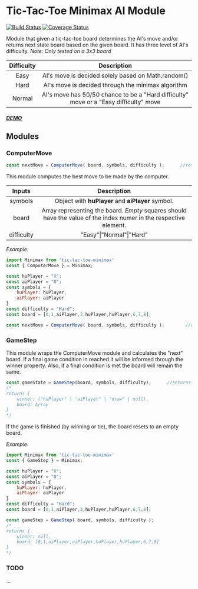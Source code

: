 # Tic-Tac-Toe Minimax AI Module

[![Build Status](https://travis-ci.org/marianoheller/tic-tac-toe-minimax.svg?branch=master)](https://travis-ci.org/marianoheller/tic-tac-toe-minimax)
[![Coverage Status](https://coveralls.io/repos/github/marianoheller/tic-tac-toe-minimax/badge.svg?branch=master)](https://coveralls.io/github/marianoheller/tic-tac-toe-minimax?branch=master)


Module that given a tic-tac-toe board determines the AI's move and/or returns next state board based on the given board. It has three level of AI's difficulty.
*Note: Only tested on a 3x3 board*

| Difficulty        | Description           |
|:-------------:|:-------------:| 
| Easy      | AI's move is decided solely based on Math.random() | 
| Hard | AI's move is decided through the minimax algorithm      |
| Normal      | AI's move has 50/50 chance to be a "Hard difficulty" move or a "Easy difficulty" move       | 

##### [DEMO](http://marianoheller.github.io/tic-tac-toe)

## Modules


### ComputerMove

```javascript
const nextMove = ComputerMove( board, symbols, difficulty );      //returns a Number
```

This module computes the best move to be made by the computer.

| Inputs        | Description           |
|:-------------:|:-------------:| 
| symbols | Object with **huPlayer** and **aiPlayer** symbol.  |
| board      | Array representing the board. *Empty* squares should have the value of the index numer in the respective element. | 
| difficulty      |  "Easy"\|"Normal"\|"Hard"  | 

*Example:*
```javascript
import Minimax from 'tic-tac-toe-minimax'
const { ComputerMove } = Minimax;

const huPlayer = "X";
const aiPlayer = "O";
const symbols = {
    huPlayer: huPlayer,
    aiPlayer: aiPlayer
}
const difficulty = "Hard";
const board = [0,1,aiPlayer,3,huPlayer,huPlayer,6,7,8];

const nextMove = ComputerMove( board, symbols, difficulty );        //returns 3
```

### GameStep

This module wraps the ComputerMove module and calculates the "next" board.
If a final game condition in reached it will be informed through the winner property.
Also, if a final condition is met the board will remain the same.

```javascript
const gameState = GameStep(board, symbols, difficulty);      //returns an Object
/*
returns {
    winner: ("huPlayer" | "aiPlayer" | "draw" | null),
    board: Array
}
*/
```
If the game is finished (by winning or tie), the board resets to an empty board.

*Example:*
```javascript
import Minimax from 'tic-tac-toe-minimax'
const { GameStep } = Minimax;

const huPlayer = "X";
const aiPlayer = "O";
const symbols = {
    huPlayer: huPlayer,
    aiPlayer: aiPlayer
}
const difficulty = "Hard";
const board = [0,1,aiPlayer,3,huPlayer,huPlayer,6,7,8];

const gameStep = GameStep( board, symbols, difficulty );
/*
returns {
    winner: null,
    board: [0,1,aiPlayer,aiPlayer,huPlayer,huPlayer,6,7,8]
}
*/
```
### TODO

...

